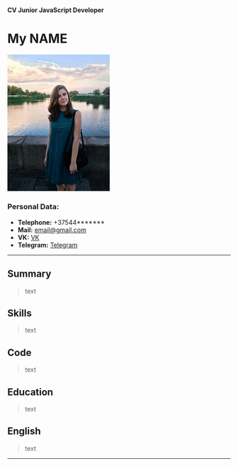 #### CV Junior JavaScript Developer


# My NAME
![Photo](/images/img.jpg)

### Personal Data:
  * **Telephone:**   +37544*******
  * **Mail:**   email@gmail.com
  * **VK:** [VK](https://vk.com "vk account")
  * **Telegram:** [Telegram](https://telegram.com "telegram account")
---
## Summary
> text

## Skills
> text

## Code
> text

## Education 
> text

## English 
>text
---
